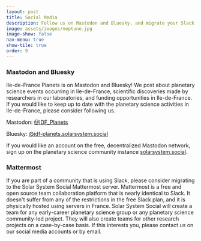```yaml
---
layout: post
title: Social Media
description: Follow us on Mastodon and Bluesky, and migrate your Slack team to Mattermost
image: assets/images/neptune.jpg
image-show: false
nav-menu: true
show-tile: true
order: 9
---
```


### Mastodon and Bluesky

Ile-de-France Planets is on Mastodon and Bluesky! We post about planetary science events occurring in Ile-de-France, scientific discoveries made by researchers in our laboratories, and funding opportunities in Ile-de-France. If you would like to keep up to date with the planetary science activities in Ile-de-France, please consider following us.

Mastodon: <a href="https://solarsystem.social/@IDF_Planets">@IDF_Planets</a>

Bluesky: <a href="https://bsky.app/profile/idf-planets.solarsystem.social">@idf-planets.solarsystem.social</a>

If you would like an account on the free, decentralized Mastodon network, sign up on the planetary science community instance <a href="https://solarsystem.social/">solarsystem.social</a>.


### Mattermost

If you are part of a community that is using Slack, please consider migrating to the Solar System Social Mattermost server. Mattermost is a free and open source team collaboration platform that is nearly identical to Slack. It doesn't suffer from any of the restrictions in the free Slack plan, and it is physically hosted using servers in France. Solar System Social will create a team for any early-career planetary science group or any planetary science community-led project. They will also create teams for other research projects on a case-by-case basis. If this interests you, please contact us on our social media accounts or by email.
